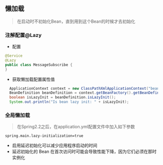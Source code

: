 ## 懒加载
> 在启动时不初始化Bean，直到用到这个Bean的时候才去初始化

### 注解配置@Lazy
* 配置
```java
@Service
@Lazy
public class MessageSubscribe {
}
```
* 获取懒加载配置属性值
```java
  ApplicationContext context = new ClassPathXmlApplicationContext("beans.xml");
  BeanDefinition beanDefinition = context.getBeanFactory().getBeanDefinition("beanName");
  boolean isLazyInit = beanDefinition.isLazyInit();
  System.out.println("Is bean lazy init: " + isLazyInit);
```

### 全局懒加载
> 在Spring2.2之后，在application.yml配置文件中加入如下参数
```
spring.main.lazy-initialization=true
```
* 启用延迟初始化可以减少应用程序启动的时间
* 延迟初始化的 Bean 在首次访问时可能会导致性能下降，因为它们必须在那时实例化
